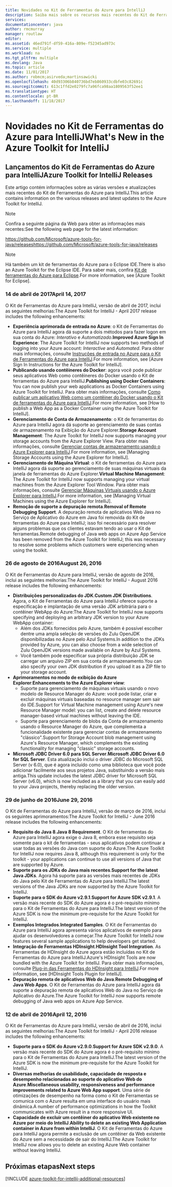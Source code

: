 ```yaml
---
title: Novidades no Kit de Ferramentas do Azure para IntelliJ
description: Saiba mais sobre os recursos mais recentes do Kit de Ferramentas do Azure para IntelliJ.
services: 
documentationcenter: java
author: rmcmurray
manager: routlaw
editor: 
ms.assetid: 46ed791f-df59-416a-809e-f52345ad973c
ms.service: multiple
ms.workload: na
ms.tgt_pltfrm: multiple
ms.devlang: Java
ms.topic: article
ms.date: 11/01/2017
ms.author: robmcm;asirveda;martinsawicki
ms.openlocfilehash: 40d93306b840736bd7eb860933cdbfe03c82691c
ms.sourcegitcommit: 613c1ffd2e0279fc7a96fca98aa1809563f52ee1
ms.translationtype: HT
ms.contentlocale: pt-BR
ms.lasthandoff: 11/18/2017
---
```

# <a name="whats-new-in-the-azure-toolkit-for-intellij"></a><span data-ttu-id="183b5-103">Novidades no Kit de Ferramentas do Azure para IntelliJ</span><span class="sxs-lookup"><span data-stu-id="183b5-103">What's New in the Azure Toolkit for IntelliJ</span></span>

## <a name="azure-toolkit-for-intellij-releases"></a><span data-ttu-id="183b5-104">Lançamentos do Kit de Ferramentas do Azure para IntelliJ</span><span class="sxs-lookup"><span data-stu-id="183b5-104">Azure Toolkit for IntelliJ Releases</span></span>
<span data-ttu-id="183b5-105">Este artigo contém informações sobre as várias versões e atualizações mais recentes do Kit de Ferramentas do Azure para IntelliJ.</span><span class="sxs-lookup"><span data-stu-id="183b5-105">This article contains information on the various releases and latest updates to the Azure Toolkit for IntelliJ.</span></span>

> [!NOTE]
> <span data-ttu-id="183b5-106">Confira a seguinte página da Web para obter as informações mais recentes:</span><span class="sxs-lookup"><span data-stu-id="183b5-106">See the following web page for the latest information:</span></span>
> 
> <span data-ttu-id="183b5-107"><https://github.com/Microsoft/azure-tools-for-java/releases></span><span class="sxs-lookup"><span data-stu-id="183b5-107"><https://github.com/Microsoft/azure-tools-for-java/releases></span></span>

> [!NOTE]
> <span data-ttu-id="183b5-108">Há também um kit de ferramentas do Azure para o Eclipse IDE.</span><span class="sxs-lookup"><span data-stu-id="183b5-108">There is also an Azure Toolkit for the Eclipse IDE.</span></span> <span data-ttu-id="183b5-109">Para saber mais, confira [Kit de ferramentas do Azure para Eclipse].</span><span class="sxs-lookup"><span data-stu-id="183b5-109">For more information, see [Azure Toolkit for Eclipse].</span></span>
> 
> 

### <a name="april-14-2017"></a><span data-ttu-id="183b5-110">14 de abril de 2017</span><span class="sxs-lookup"><span data-stu-id="183b5-110">April 14, 2017</span></span>
<span data-ttu-id="183b5-111">O Kit de Ferramentas do Azure para IntelliJ, versão de abril de 2017, inclui as seguintes melhorias:</span><span class="sxs-lookup"><span data-stu-id="183b5-111">The Azure Toolkit for IntelliJ - April 2017 release includes the following enhancements:</span></span>

* <span data-ttu-id="183b5-112">**Experiência aprimorada de entrada no Azure**: o Kit de Ferramentas do Azure para IntelliJ agora dá suporte a dois métodos para fazer logon em sua conta do Azure: *Interativo* e *Automatizado*.</span><span class="sxs-lookup"><span data-stu-id="183b5-112">**Improved Azure Sign In Experience**: The Azure Toolkit for IntelliJ now supports two methods of logging into your Azure account: *Interactive* and *Automated*.</span></span> <span data-ttu-id="183b5-113">Para obter mais informações, consulte [Instruções de entrada no Azure para o Kit de Ferramentas do Azure para IntelliJ].</span><span class="sxs-lookup"><span data-stu-id="183b5-113">For more information, see [Azure Sign In Instructions for the Azure Toolkit for IntelliJ].</span></span>
* <span data-ttu-id="183b5-114">**Publicando usando contêineres do Docker**: agora você pode publicar seus aplicativos Web como contêineres do Docker usando o Kit de ferramentas do Azure para IntelliJ.</span><span class="sxs-lookup"><span data-stu-id="183b5-114">**Publishing using Docker Containers**: You can now publish your web applications as Docker Containers using Azure Toolkit for IntelliJ.</span></span> <span data-ttu-id="183b5-115">Para obter mais informações, consulte [Como publicar um aplicativo Web como um contêiner do Docker usando o Kit de ferramentas do Azure para IntelliJ].</span><span class="sxs-lookup"><span data-stu-id="183b5-115">For more information, see [How to publish a Web App as a Docker Container using the Azure Toolkit for IntelliJ].</span></span>
* <span data-ttu-id="183b5-116">**Gerenciamento de Conta de Armazenamento**: o Kit de ferramentas do Azure para IntelliJ agora dá suporte ao gerenciamento de suas contas de armazenamento na Exibição do Azure Explorer.</span><span class="sxs-lookup"><span data-stu-id="183b5-116">**Storage Account Management**: The Azure Toolkit for IntelliJ now supports managing your storage accounts from the Azure Explorer View.</span></span> <span data-ttu-id="183b5-117">Para obter mais informações, consulte [Gerenciar contas de armazenamento usando o Azure Explorer para IntelliJ].</span><span class="sxs-lookup"><span data-stu-id="183b5-117">For more information, see [Managing Storage Accounts using the Azure Explorer for IntelliJ].</span></span>
* <span data-ttu-id="183b5-118">**Gerenciamento de Máquina Virtual**: o Kit de ferramentas do Azure para IntelliJ agora dá suporte ao gerenciamento de suas máquinas virtuais da janela de ferramentas do Azure Explorer.</span><span class="sxs-lookup"><span data-stu-id="183b5-118">**Virtual Machine Management**: The Azure Toolkit for IntelliJ now supports managing your virtual machines from the Azure Explorer Tool Window.</span></span> <span data-ttu-id="183b5-119">Para obter mais informações, consulte [Gerenciar Máquinas Virtuais usando o Azure Explorer para IntelliJ].</span><span class="sxs-lookup"><span data-stu-id="183b5-119">For more information, see [Managing Virtual Machines using the Azure Explorer for IntelliJ].</span></span>
* <span data-ttu-id="183b5-120">**Remoção de suporte a depuração remota**.</span><span class="sxs-lookup"><span data-stu-id="183b5-120">**Removal of Remote Debugging Support**.</span></span> <span data-ttu-id="183b5-121">A depuração remota de aplicativos Web Java no Serviço de Aplicativo do Azure em Java foi removida do Kit de ferramentas do Azure para IntelliJ; isso foi necessário para resolver alguns problemas que os clientes estavam tendo ao usar o Kit de ferramentas.</span><span class="sxs-lookup"><span data-stu-id="183b5-121">Remote debugging of Java web apps on Azure App Service has been removed from the Azure Toolkit for IntelliJ; this was necessary to resolve some problems which customers were experiencing when using the toolkit.</span></span>

### <a name="august-26-2016"></a><span data-ttu-id="183b5-122">26 de agosto de 2016</span><span class="sxs-lookup"><span data-stu-id="183b5-122">August 26, 2016</span></span>
<span data-ttu-id="183b5-123">O Kit de Ferramentas do Azure para IntelliJ, versão de agosto de 2016, inclui as seguintes melhorias:</span><span class="sxs-lookup"><span data-stu-id="183b5-123">The Azure Toolkit for IntelliJ - August 2016 release includes the following enhancements:</span></span>

* <span data-ttu-id="183b5-124">**Distribuições personalizadas do JDK**.</span><span class="sxs-lookup"><span data-stu-id="183b5-124">**Custom JDK Distributions**.</span></span> <span data-ttu-id="183b5-125">Agora, o Kit de Ferramentas do Azure para IntelliJ oferece suporte a especificação e implantação de uma versão JDK arbitrária para o contêiner WebApp do Azure:</span><span class="sxs-lookup"><span data-stu-id="183b5-125">The Azure Toolkit for IntelliJ now supports specifying and deploying an arbitrary JDK version to your Azure WebApp container:</span></span>
  * <span data-ttu-id="183b5-126">Além dos JDKs fornecidos pelo Azure, também é possível escolher dentre uma ampla seleção de versões do Zulu OpenJDK disponibilizadas no Azure pelo Azul Systems.</span><span class="sxs-lookup"><span data-stu-id="183b5-126">In addition to the JDKs provided by Azure, you can also choose from a wide selection of Zulu OpenJDK versions made available on Azure by Azul Systems.</span></span>
  * <span data-ttu-id="183b5-127">Você também pode especificar sua própria distribuição JDK se carregar um arquivo ZIP em sua conta de armazenamento.</span><span class="sxs-lookup"><span data-stu-id="183b5-127">You can also specify your own JDK distribution if you upload it as a ZIP file to your storage account.</span></span>
* <span data-ttu-id="183b5-128">**Aprimoramentos no modo de exibição do Azure Explorer**:</span><span class="sxs-lookup"><span data-stu-id="183b5-128">**Enhancements to the Azure Explorer view**:</span></span>
  * <span data-ttu-id="183b5-129">Suporte para gerenciamento de máquinas virtuais usando o novo modelo de Resource Manager do Azure: você pode listar, criar e excluir máquinas virtuais baseadas no resource manager sem sair do IDE.</span><span class="sxs-lookup"><span data-stu-id="183b5-129">Support for Virtual Machine management using Azure's new Resource Manager model: you can list, create and delete resource manager-based virtual machines without leaving the IDE.</span></span>
  * <span data-ttu-id="183b5-130">Suporte para gerenciamento de blobs da Conta de armazenamento usando o Resource Manager do Azure, que complementa a funcionalidade existente para gerenciar contas de armazenamento "clássico".</span><span class="sxs-lookup"><span data-stu-id="183b5-130">Support for Storage Account blob management using Azure's Resource Manager, which complements the existing functionality for managing "classic" storage accounts.</span></span>
* <span data-ttu-id="183b5-131">**Microsoft JDBC Driver 6.0 para SQL Server**.</span><span class="sxs-lookup"><span data-stu-id="183b5-131">**Microsoft JDBC Driver 6.0 for SQL Server**.</span></span> <span data-ttu-id="183b5-132">Esta atualização inclui o driver JDBC do Microsoft SQL Server (v 6.0), que é agora incluído como uma biblioteca que você pode adicionar facilmente aos seus projetos Java, substituindo a versão mais antiga.</span><span class="sxs-lookup"><span data-stu-id="183b5-132">This update includes the latest JDBC driver for Microsoft SQL Server (v6.0), which is now included as a library that you can easily add to your Java projects, thereby replacing the older version.</span></span>

### <a name="june-29-2016"></a><span data-ttu-id="183b5-133">29 de junho de 2016</span><span class="sxs-lookup"><span data-stu-id="183b5-133">June 29, 2016</span></span>
<span data-ttu-id="183b5-134">O Kit de Ferramentas do Azure para IntelliJ, versão de março de 2016, inclui os seguintes aprimoramentos:</span><span class="sxs-lookup"><span data-stu-id="183b5-134">The Azure Toolkit for IntelliJ - June 2016 release includes the following enhancements:</span></span>

* <span data-ttu-id="183b5-135">**Requisito do Java 8**.</span><span class="sxs-lookup"><span data-stu-id="183b5-135">**Java 8 Requirement**.</span></span> <span data-ttu-id="183b5-136">O Kit de ferramentas do Azure para IntelliJ agora exige o Java 8, embora esse requisito seja somente para o kit de ferramentas - seus aplicativos podem continuar a usar todas as versões do Java com suporte do Azure.</span><span class="sxs-lookup"><span data-stu-id="183b5-136">The Azure Toolkit for IntelliJ now requires Java 8, although this requirement is only for the toolkit - your applications can continue to use all versions of Java that are supported by Azure.</span></span>
* <span data-ttu-id="183b5-137">**Suporte para os JDKs do Java mais recentes**.</span><span class="sxs-lookup"><span data-stu-id="183b5-137">**Support for the latest Java JDKs**.</span></span> <span data-ttu-id="183b5-138">Agora há suporte para as versões mais recentes de JDKs do Java pelo Kit de Ferramentas do Azure para IntelliJ.</span><span class="sxs-lookup"><span data-stu-id="183b5-138">The latest versions of the Java JDKs are now supported by the Azure Toolkit for IntelliJ.</span></span>
* <span data-ttu-id="183b5-139">**Suporte para o SDK do Azure v2.9.1**.</span><span class="sxs-lookup"><span data-stu-id="183b5-139">**Support for Azure SDK v2.9.1**.</span></span> <span data-ttu-id="183b5-140">A versão mais recente do SDK do Azure agora é o pré-requisito mínimo para o Kit de Ferramentas do Azure para IntelliJ.</span><span class="sxs-lookup"><span data-stu-id="183b5-140">The latest version of the Azure SDK is now the minimum pre-requisite for the Azure Toolkit for IntelliJ.</span></span>
* <span data-ttu-id="183b5-141">**Exemplos Integrados**.</span><span class="sxs-lookup"><span data-stu-id="183b5-141">**Integrated Samples**.</span></span> <span data-ttu-id="183b5-142">O Kit de Ferramentas do Azure para IntelliJ agora apresenta vários aplicativos de exemplo para ajudar os desenvolvedores a começar.</span><span class="sxs-lookup"><span data-stu-id="183b5-142">The Azure Toolkit for IntelliJ now features several sample applications to help developers get started.</span></span>
* <span data-ttu-id="183b5-143">**Integração de Ferramentas HDInsight**.</span><span class="sxs-lookup"><span data-stu-id="183b5-143">**HDInsight Tool Integration**.</span></span> <span data-ttu-id="183b5-144">As Ferramentas de HDInsight do Azure agora estão incluídas no Kit de Ferramentas do Azure para IntelliJ.</span><span class="sxs-lookup"><span data-stu-id="183b5-144">Azure's HDInsight Tools are now bundled with the Azure Toolkit for IntelliJ.</span></span> <span data-ttu-id="183b5-145">Para obter mais informações, consulte [Plug-in das Ferramentas do HDInsight para IntelliJ].</span><span class="sxs-lookup"><span data-stu-id="183b5-145">For more information, see [HDInsight Tools Plugin for IntelliJ].</span></span>
* <span data-ttu-id="183b5-146">**Depuração remota de aplicativos Web do Java**.</span><span class="sxs-lookup"><span data-stu-id="183b5-146">**Remote Debugging of Java Web Apps**.</span></span> <span data-ttu-id="183b5-147">O Kit de Ferramentas do Azure para IntelliJ agora dá suporte a depuração remota de aplicativos Web do Java no Serviço de Aplicativo do Azure.</span><span class="sxs-lookup"><span data-stu-id="183b5-147">The Azure Toolkit for IntelliJ now supports remote debugging of Java web apps on Azure App Service.</span></span>

### <a name="april-12-2016"></a><span data-ttu-id="183b5-148">12 de abril de 2016</span><span class="sxs-lookup"><span data-stu-id="183b5-148">April 12, 2016</span></span>
<span data-ttu-id="183b5-149">O Kit de Ferramentas do Azure para IntelliJ, versão de abril de 2016, inclui as seguintes melhorias:</span><span class="sxs-lookup"><span data-stu-id="183b5-149">The Azure Toolkit for IntelliJ - April 2016 release includes the following enhancements:</span></span>

* <span data-ttu-id="183b5-150">**Suporte para o SDK do Azure v2.9.0**.</span><span class="sxs-lookup"><span data-stu-id="183b5-150">**Support for Azure SDK v2.9.0**.</span></span> <span data-ttu-id="183b5-151">A versão mais recente do SDK do Azure agora é o pré-requisito mínimo para o Kit de Ferramentas do Azure para IntelliJ.</span><span class="sxs-lookup"><span data-stu-id="183b5-151">The latest version of the Azure SDK is now the minimum pre-requisite for the Azure Toolkit for IntelliJ.</span></span>
* <span data-ttu-id="183b5-152">**Diversas melhorias de usabilidade, capacidade de resposta e desempenho relacionadas ao suporte do aplicativo Web do Azure**.</span><span class="sxs-lookup"><span data-stu-id="183b5-152">**Miscellaneous usability, responsiveness and performance improvements related to Azure Web App support**.</span></span> <span data-ttu-id="183b5-153">Uma série de otimizações de desempenho na forma como o Kit de Ferramentas se comunica com o Azure resulta em uma interface do usuário mais dinâmica.</span><span class="sxs-lookup"><span data-stu-id="183b5-153">A number of performance optimizations in how the Toolkit communicates with Azure result in a more responsive UI.</span></span>
* <span data-ttu-id="183b5-154">**Capacidade de excluir um contêiner do aplicativo Web existente no Azure por meio do IntelliJ**.</span><span class="sxs-lookup"><span data-stu-id="183b5-154">**Ability to delete an existing Web Application container in Azure from within IntelliJ**.</span></span> <span data-ttu-id="183b5-155">O Kit de Ferramentas do Azure para IntelliJ agora permite a exclusão de um contêiner da Web existente do Azure sem a necessidade de sair do IntelliJ.</span><span class="sxs-lookup"><span data-stu-id="183b5-155">The Azure Toolkit for IntelliJ now allows you to delete an existing Azure Web container without leaving IntelliJ.</span></span>

## <a name="next-steps"></a><span data-ttu-id="183b5-156">Próximas etapas</span><span class="sxs-lookup"><span data-stu-id="183b5-156">Next steps</span></span>

[!INCLUDE [azure-toolkit-for-intellij-additional-resources](../includes/azure-toolkit-for-intellij-additional-resources.md)]

<!-- URL List -->

[Kit de ferramentas do Azure para Eclipse]: ../eclipse/azure-toolkit-for-eclipse.md

[Instruções de entrada no Azure para o Kit de Ferramentas do Azure para IntelliJ]: ./azure-toolkit-for-intellij-sign-in-instructions.md
[Como publicar um aplicativo Web como um contêiner do Docker usando o Kit de ferramentas do Azure para IntelliJ]: ./azure-toolkit-for-intellij-publish-as-docker-container.md
[Gerenciar contas de armazenamento usando o Azure Explorer para IntelliJ]: ./azure-toolkit-for-intellij-managing-storage-accounts-using-azure-explorer.md
[Gerenciar Máquinas Virtuais usando o Azure Explorer para IntelliJ]: ./azure-toolkit-for-intellij-managing-virtual-machines-using-azure-explorer.md

[Azure Java Developer Center]: https://docs.microsoft.com/java/azure

[Plug-in das Ferramentas do HDInsight para IntelliJ]: /azure/hdinsight/hdinsight-apache-spark-intellij-tool-plugin
